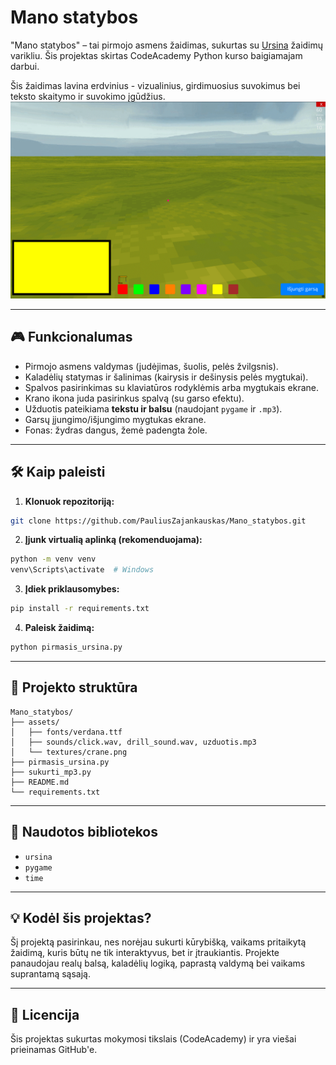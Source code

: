 
# Mano statybos

"Mano statybos" – tai pirmojo asmens žaidimas, sukurtas su [Ursina](https://www.ursinaengine.org/) žaidimų varikliu. Šis projektas skirtas CodeAcademy Python kurso baigiamajam darbui.

Šis žaidimas lavina erdvinius - vizualinius, girdimuosius suvokimus bei teksto skaitymo ir suvokimo įgūdžius.
![Žaidimo vaizdas](assets/gameplay.gif)

---

## 🎮 Funkcionalumas
- Pirmojo asmens valdymas (judėjimas, šuolis, pelės žvilgsnis).
- Kaladėlių statymas ir šalinimas (kairysis ir dešinysis pelės mygtukai).
- Spalvos pasirinkimas su klaviatūros rodyklėmis arba mygtukais ekrane.
- Krano ikona juda pasirinkus spalvą (su garso efektu).
- Užduotis pateikiama **tekstu ir balsu** (naudojant `pygame` ir `.mp3`).
- Garsų įjungimo/išjungimo mygtukas ekrane.
- Fonas: žydras dangus, žemė padengta žole.

---

## 🛠️ Kaip paleisti

1. **Klonuok repozitoriją:**
```bash
git clone https://github.com/PauliusZajankauskas/Mano_statybos.git
```

2. **Įjunk virtualią aplinką (rekomenduojama):**
```bash
python -m venv venv
venv\Scripts\activate  # Windows
```

3. **Įdiek priklausomybes:**
```bash
pip install -r requirements.txt
```

4. **Paleisk žaidimą:**
```bash
python pirmasis_ursina.py
```

---

## 📂 Projekto struktūra
```
Mano_statybos/
├── assets/
│   ├── fonts/verdana.ttf
│   ├── sounds/click.wav, drill_sound.wav, uzduotis.mp3
│   └── textures/crane.png
├── pirmasis_ursina.py
├── sukurti_mp3.py
├── README.md
└── requirements.txt
```

---

## 🧠 Naudotos bibliotekos
- `ursina`
- `pygame`
- `time`

---

## 💡 Kodėl šis projektas?
Šį projektą pasirinkau, nes norėjau sukurti kūrybišką, vaikams pritaikytą žaidimą, kuris būtų ne tik interaktyvus, bet ir įtraukiantis. Projekte panaudojau realų balsą, kaladėlių logiką, paprastą valdymą bei vaikams suprantamą sąsają.

---

## 📜 Licencija
Šis projektas sukurtas mokymosi tikslais (CodeAcademy) ir yra viešai prieinamas GitHub'e.
